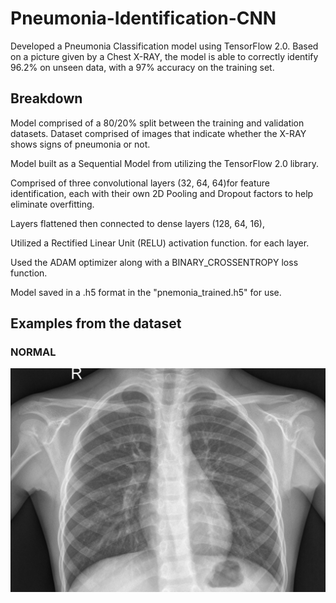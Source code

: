 # Pneumonia-Identification-CNN
Developed a Pneumonia Classification model using TensorFlow 2.0. Based on a picture given by a Chest X-RAY, the model is able to correctly identify 96.2% on unseen data, with a 97% accuracy on the training set.

## Breakdown
Model comprised of a 80/20% split between the training and validation datasets. Dataset comprised of images that indicate whether the X-RAY shows signs of pneumonia or not.

Model built as a Sequential Model from utilizing the TensorFlow 2.0 library.

Comprised of three convolutional layers (32, 64, 64)for feature identification, each with their own 2D Pooling and Dropout factors to help eliminate overfitting.

Layers flattened then connected to dense layers (128, 64, 16),

Utilized a Rectified Linear Unit (RELU) activation function. for each layer.

Used the ADAM optimizer along with a BINARY_CROSSENTROPY loss function.

Model saved in a .h5 format in the "pnemonia_trained.h5" for use.

## Examples from the dataset

### NORMAL

![](IM-0001-0001.jpeg)


